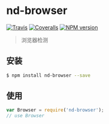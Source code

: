 # nd-browser

[![Travis](https://img.shields.io/travis/ndfront/nd-browser.svg?style=flat-square)](https://github.com/ndfront/nd-browser)
[![Coveralls](https://img.shields.io/coveralls/ndfront/nd-browser.svg?style=flat-square)](https://github.com/ndfront/nd-browser)
[![NPM version](https://img.shields.io/npm/v/nd-browser.svg?style=flat-square)](https://npmjs.org/package/nd-browser)

> 浏览器检测

## 安装

```bash
$ npm install nd-browser --save
```

## 使用

```js
var Browser = require('nd-browser');
// use Browser
```
